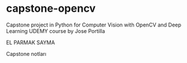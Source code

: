 # capstone-opencv
Capstone project in  Python for Computer Vision with OpenCV and Deep Learning UDEMY course by Jose Portilla


EL PARMAK SAYMA 



Capstone notları 
